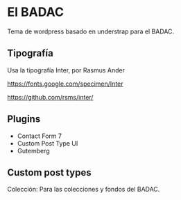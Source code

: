 # El BADAC

Tema de wordpress basado en understrap para el BADAC.

## Tipografía

Usa la tipografía Inter, por Rasmus Ander

https://fonts.google.com/specimen/Inter

https://github.com/rsms/inter/

## Plugins

- Contact Form 7
- Custom Post Type UI
- Gutemberg

## Custom post types

Colección: Para las colecciones y fondos del BADAC.
